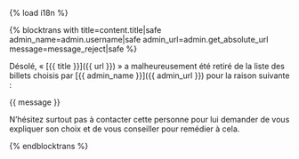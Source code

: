 {% load i18n %}

{% blocktrans with title=content.title|safe admin_name=admin.username|safe admin_url=admin.get_absolute_url message=message_reject|safe %}

Désolé, « [{{ title }}]({{ url }}) » a malheureusement été retiré de la liste des billets choisis par 
[{{ admin_name }}]({{ admin_url }}) pour la raison suivante :

{{ message }}

N’hésitez surtout pas à contacter cette personne pour lui demander de 
vous expliquer son choix et de vous conseiller pour remédier à cela.

{% endblocktrans %}
